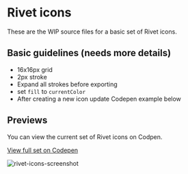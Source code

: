 # Rivet icons

These are the WIP source files for a basic set of Rivet icons.

## Basic guidelines (needs more details)

- 16x16px grid
- 2px stroke
- Expand all strokes before exporting
- set `fill` to `currentColor`
- After creating a new icon update Codepen example below

## Previews
You can view the current set of Rivet icons on Codpen.

[View full set on Codepen](https://codepen.io/levimcg/pen/zPmYyO)

![rivet-icons-screenshot](https://github.iu.edu/storage/user/1874/files/96e2d04e-381d-11e8-89b5-9285638d5c3c)
